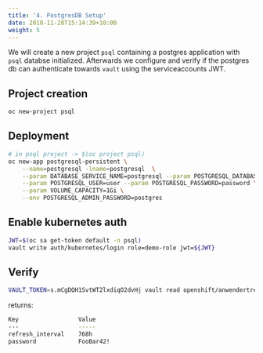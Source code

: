 ```yaml
---
title: '4. PostgresDB Setup'
date: 2018-11-28T15:14:39+10:00
weight: 5
---
```


We will create a new project `psql` containing a postgres application with `psql` databse initialized.
Afterwards we configure and verify if the postgres db can authenticate towards `vault` using the serviceaccounts JWT.

## Project creation
```bash
oc new-project psql
```

## Deployment
```bash
# in psql project -> $(oc project psql)
oc new-app postgresql-persistent \
    --name=postgresql -lname=postgresql  \
    --param DATABASE_SERVICE_NAME=postgresql --param POSTGRESQL_DATABASE=anwenderdb \
    --param POSTGRESQL_USER=user --param POSTGRESQL_PASSWORD=password \
    --param VOLUME_CAPACITY=1Gi \
    --env POSTGRESQL_ADMIN_PASSWORD=postgres
```

## Enable kubernetes auth
```bash
JWT=$(oc sa get-token default -n psql)
vault write auth/kubernetes/login role=demo-role jwt=${JWT}
```

## Verify
```bash
VAULT_TOKEN=s.mCgDQH1SvtWT2lxdiqO2dvHj vault read openshift/anwendertreffen # from output before
```

returns:

```bash
Key                 Value
---                 -----
refresh_interval    768h
password            FooBar42!
```